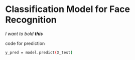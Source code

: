 # Classification Model for Face Recognition

*I want to bold **this***

code for prediction
```sh
y_pred = model.predict(X_test)
```
